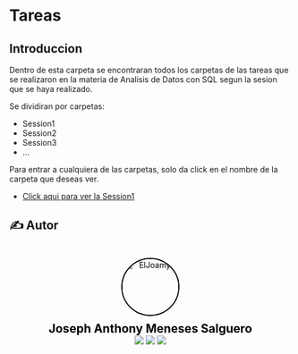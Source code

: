 # Tareas
## Introduccion
Dentro de esta carpeta se encontraran todos los carpetas de las tareas que se realizaron en la materia de Analisis de Datos con SQL segun la sesion que se haya realizado.

Se dividiran por carpetas:
- Session1
- Session2
- Session3
- ...

Para entrar a cualquiera de las carpetas, solo da click en el nombre de la carpeta que deseas ver.
- [Click aqui para ver la Session1](Session1/modelo_conceptual_logico.md)

## ✍️ Autor
<div style="background-image: url('../imgs/background.jpg'); background-size: cover; padding: 20px; text-align: center; border-radius: 10px;">
    <a href="https://github.com/ElJoamy" style="text-decoration: none; color: black; display: inline-block; text-align: center;">
        <img src="https://avatars.githubusercontent.com/u/68487005?v=4" width="100" alt="ElJoamy" style="border-radius: 50%; border: 2px solid #000;"/>
        <h1 style="margin: 10px 0 0; font-size: 1.5em; color: black; font-weight: bold;">Joseph Anthony Meneses Salguero</h1>
    </a>
    <br />
    <a href="https://linkedin.com/in/joamy5902" title="LinkedIn"><img src="https://img.shields.io/badge/-LinkedIn-blue?style=flat&logo=linkedin"></a>
    <a href="mailto:joamysalguero1@gmail.com" title="Email"><img src="https://img.shields.io/badge/-Email-red?style=flat&logo=gmail"></a>
    <a href="https://medium.com/@joamysalguero1" title="Medium"><img src="https://img.shields.io/badge/-Medium-black?style=flat&logo=medium"></a>
</div>
